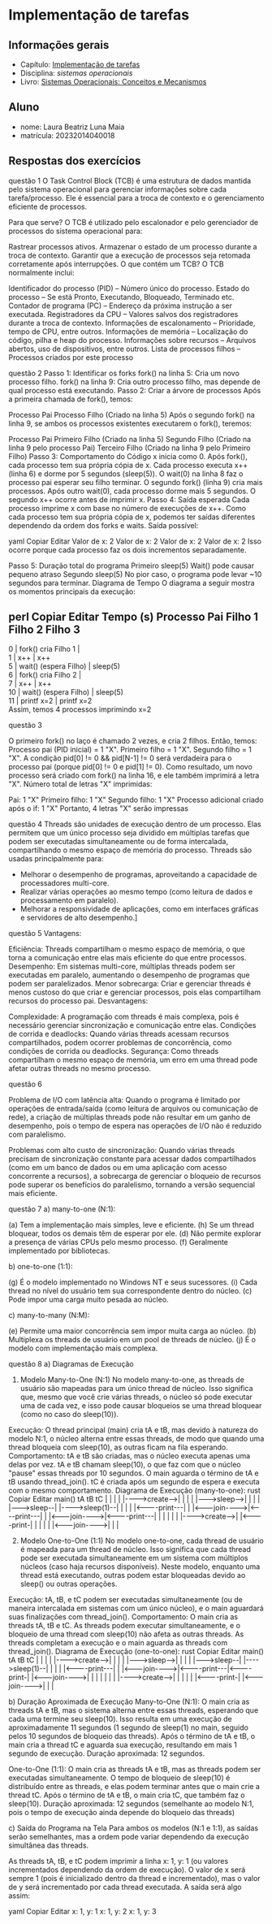 # Implementação de tarefas

## Informações gerais

- Capítulo: [Implementação de tarefas](https://wiki.inf.ufpr.br/maziero/lib/exe/fetch.php?media=socm:socm-05.pdf)
- Disciplina: *sistemas operacionais*
- Livro: [Sistemas Operacionais: Conceitos e Mecanismos](https://wiki.inf.ufpr.br/maziero/doku.php?id=socm:start)

## Aluno

- nome: Laura Beatriz Luna Maia
- matrícula: 20232014040018

## Respostas dos exercícios

questão 1
O Task Control Block (TCB) é uma estrutura de dados mantida pelo sistema operacional para gerenciar informações sobre cada tarefa/processo. Ele é essencial para a troca de contexto e o gerenciamento eficiente de processos.

Para que serve?
O TCB é utilizado pelo escalonador e pelo gerenciador de processos do sistema operacional para:

Rastrear processos ativos.
Armazenar o estado de um processo durante a troca de contexto.
Garantir que a execução de processos seja retomada corretamente após interrupções.
O que contém um TCB?
O TCB normalmente inclui:

Identificador do processo (PID) – Número único do processo.
Estado do processo – Se está Pronto, Executando, Bloqueado, Terminado etc.
Contador de programa (PC) – Endereço da próxima instrução a ser executada.
Registradores da CPU – Valores salvos dos registradores durante a troca de contexto.
Informações de escalonamento – Prioridade, tempo de CPU, entre outros.
Informações de memória – Localização do código, pilha e heap do processo.
Informações sobre recursos – Arquivos abertos, uso de dispositivos, entre outros.
Lista de processos filhos – Processos criados por este processo


questão 2
Passo 1: Identificar os forks
fork() na linha 5: Cria um novo processo filho.
fork() na linha 9: Cria outro processo filho, mas depende de qual processo está executando.
Passo 2: Criar a árvore de processos
Após a primeira chamada de fork(), temos:

Processo Pai
Processo Filho (Criado na linha 5)
Após o segundo fork() na linha 9, se ambos os processos existentes executarem o fork(), teremos:

Processo Pai
Primeiro Filho (Criado na linha 5)
Segundo Filho (Criado na linha 9 pelo processo Pai)
Terceiro Filho (Criado na linha 9 pelo Primeiro Filho)
Passo 3: Comportamento do Código
x inicia como 0.
Após fork(), cada processo tem sua própria cópia de x.
Cada processo executa x++ (linha 6) e dorme por 5 segundos (sleep(5)).
O wait(0) na linha 8 faz o processo pai esperar seu filho terminar.
O segundo fork() (linha 9) cria mais processos.
Após outro wait(0), cada processo dorme mais 5 segundos.
O segundo x++ ocorre antes de imprimir x.
Passo 4: Saída esperada
Cada processo imprime x com base no número de execuções de x++. Como cada processo tem sua própria cópia de x, podemos ter saídas diferentes dependendo da ordem dos forks e waits.
Saída possível:

yaml
Copiar
Editar
Valor de x: 2
Valor de x: 2
Valor de x: 2
Valor de x: 2
Isso ocorre porque cada processo faz os dois incrementos separadamente.

Passo 5: Duração total do programa
Primeiro sleep(5)
Wait() pode causar pequeno atraso
Segundo sleep(5)
No pior caso, o programa pode levar ~10 segundos para terminar.
Diagrama de Tempo
O diagrama a seguir mostra os momentos principais da execução:

perl
Copiar
Editar
Tempo (s)   Processo Pai   Filho 1   Filho 2   Filho 3
-------------------------------------------------------
0           | fork() cria Filho 1    |            
1           | x++                   | x++       
5           | wait() (espera Filho)  | sleep(5)   
6           | fork() cria Filho 2    |            
7           | x++                    | x++       
10          | wait() (espera Filho)  | sleep(5)   
11          | printf x=2              | printf x=2     
Assim, temos 4 processos imprimindo x=2


questão 3

O primeiro fork() no laço é chamado 2 vezes, e cria 2 filhos. Então, temos:
Processo pai (PID inicial) = 1 "X".
Primeiro filho = 1 "X".
Segundo filho = 1 "X".
A condição pid[0] != 0 && pid[N-1] != 0 será verdadeira para o processo pai (porque pid[0] != 0 e pid[1] != 0). Como resultado, um novo processo será criado com fork() na linha 16, e ele também imprimirá a letra "X".
Número total de letras "X" imprimidas:

Pai: 1 "X"
Primeiro filho: 1 "X"
Segundo filho: 1 "X"
Processo adicional criado após o if: 1 "X"
Portanto, 4 letras "X" serão impressas

questão 4
Threads são unidades de execução dentro de um processo. Elas permitem que um único processo seja dividido em múltiplas tarefas que podem ser executadas simultaneamente ou de forma intercalada, compartilhando o mesmo espaço de memória do processo. Threads são usadas principalmente para:

- Melhorar o desempenho de programas, aproveitando a capacidade de processadores multi-core.
- Realizar várias operações ao mesmo tempo (como leitura de dados e processamento em paralelo).
- Melhorar a responsividade de aplicações, como em interfaces gráficas e servidores de alto desempenho.]


questão 5
Vantagens:

Eficiência: Threads compartilham o mesmo espaço de memória, o que torna a comunicação entre elas mais eficiente do que entre processos.
Desempenho: Em sistemas multi-core, múltiplas threads podem ser executadas em paralelo, aumentando o desempenho de programas que podem ser paralelizados.
Menor sobrecarga: Criar e gerenciar threads é menos custoso do que criar e gerenciar processos, pois elas compartilham recursos do processo pai.
Desvantagens:

Complexidade: A programação com threads é mais complexa, pois é necessário gerenciar sincronização e comunicação entre elas.
Condições de corrida e deadlocks: Quando várias threads acessam recursos compartilhados, podem ocorrer problemas de concorrência, como condições de corrida ou deadlocks.
Segurança: Como threads compartilham o mesmo espaço de memória, um erro em uma thread pode afetar outras threads no mesmo processo.

questão 6

Problema de I/O com latência alta: Quando o programa é limitado por operações de entrada/saída (como leitura de arquivos ou comunicação de rede), a criação de múltiplas threads pode não resultar em um ganho de desempenho, pois o tempo de espera nas operações de I/O não é reduzido com paralelismo.

Problemas com alto custo de sincronização: Quando várias threads precisam de sincronização constante para acessar dados compartilhados (como em um banco de dados ou em uma aplicação com acesso concorrente a recursos), a sobrecarga de gerenciar o bloqueio de recursos pode superar os benefícios do paralelismo, tornando a versão sequencial mais eficiente.


questão 7
a) many-to-one (N:1):

(a) Tem a implementação mais simples, leve e eficiente.
(h) Se um thread bloquear, todos os demais têm de esperar por ele.
(d) Não permite explorar a presença de várias CPUs pelo mesmo processo.
(f) Geralmente implementado por bibliotecas.

b) one-to-one (1:1):

(g) É o modelo implementado no Windows NT e seus sucessores.
(i) Cada thread no nível do usuário tem sua correspondente dentro do núcleo.
(c) Pode impor uma carga muito pesada ao núcleo.

c) many-to-many (N:M):

(e) Permite uma maior concorrência sem impor muita carga ao núcleo.
(b) Multiplexa os threads de usuário em um pool de threads de núcleo.
(j) É o modelo com implementação mais complexa.

questão 8
a) Diagramas de Execução
1. Modelo Many-to-One (N:1)
No modelo many-to-one, as threads de usuário são mapeadas para um único thread de núcleo. Isso significa que, mesmo que você crie várias threads, o núcleo só pode executar uma de cada vez, e isso pode causar bloqueios se uma thread bloquear (como no caso do sleep(10)).

Execução: O thread principal (main) cria tA e tB, mas devido à natureza do modelo N:1, o núcleo alterna entre essas threads, de modo que quando uma thread bloqueia com sleep(10), as outras ficam na fila esperando.
Comportamento:
tA e tB são criadas, mas o núcleo executa apenas uma delas por vez.
tA e tB chamam sleep(10), o que faz com que o núcleo "pause" essas threads por 10 segundos.
O main aguarda o término de tA e tB usando thread_join().
tC é criada após um segundo de espera e executa com o mesmo comportamento.
Diagrama de Execução (many-to-one):
rust
Copiar
Editar
main()        tA          tB         tC
 |             |           |          |
 |---->create-->|           |          |
 |             |--->sleep-->|          |
 |             |           |--->sleep--|
 |---->sleep(1)--|           |          |
 |             |<----print---|          |
 |<---join---->|<----print---|          |
 |<---join---->|<----print---|          |
 |             |           |          |
 |---->create-->|           |<----print-|
 |             |           |          |
 |<---join---->|           |          |
 
2. Modelo One-to-One (1:1)
No modelo one-to-one, cada thread de usuário é mapeada para um thread de núcleo. Isso significa que cada thread pode ser executada simultaneamente em um sistema com múltiplos núcleos (caso haja recursos disponíveis). Neste modelo, enquanto uma thread está executando, outras podem estar bloqueadas devido ao sleep() ou outras operações.

Execução: tA, tB, e tC podem ser executadas simultaneamente (ou de maneira intercalada em sistemas com um único núcleo), e o main aguardará suas finalizações com thread_join().
Comportamento:
O main cria as threads tA, tB e tC.
As threads podem executar simultaneamente, e o bloqueio de uma thread com sleep(10) não afeta as outras threads.
As threads completam a execução e o main aguarda as threads com thread_join().
Diagrama de Execução (one-to-one):
rust
Copiar
Editar
main()        tA          tB         tC
 |             |           |          |
 |---->create-->|           |          |
 |             |--->sleep-->|          |
 |             |           |--->sleep--|
 |---->sleep(1)--|           |          |
 |             |<----print---|          |
 |<---join---->|<----print---|<----print-|
 |<---join---->|           |          |
 |             |           |          |
 |---->create-->|           |          |
 |             |           |<----print-|
 |<---join---->|           |          |


b) Duração Aproximada de Execução
Many-to-One (N:1):
O main cria as threads tA e tB, mas o sistema alterna entre essas threads, esperando que cada uma termine seu sleep(10). Isso resulta em uma execução de aproximadamente 11 segundos (1 segundo de sleep(1) no main, seguido pelos 10 segundos de bloqueio das threads).
Após o término de tA e tB, o main cria a thread tC e aguarda sua execução, resultando em mais 1 segundo de execução.
Duração aproximada: 12 segundos.

One-to-One (1:1):
O main cria as threads tA e tB, mas as threads podem ser executadas simultaneamente. O tempo de bloqueio de sleep(10) é distribuído entre as threads, e elas podem terminar antes que o main crie a thread tC.
Após o término de tA e tB, o main cria tC, que também faz o sleep(10).
Duração aproximada: 12 segundos (semelhante ao modelo N:1, pois o tempo de execução ainda depende do bloqueio das threads)

c) Saída do Programa na Tela
Para ambos os modelos (N:1 e 1:1), as saídas serão semelhantes, mas a ordem pode variar dependendo da execução simultânea das threads.

As threads tA, tB, e tC podem imprimir a linha x: 1, y: 1 (ou valores incrementados dependendo da ordem de execução). O valor de x será sempre 1 (pois é inicializado dentro da thread e incrementado), mas o valor de y será incrementado por cada thread executada.
A saída será algo assim:

yaml
Copiar
Editar
x: 1, y: 1
x: 1, y: 2
x: 1, y: 3
 
